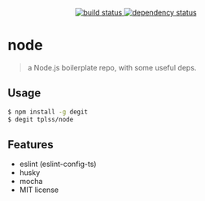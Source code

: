 <p align="center">
  <a href="https://ci.appveyor.com/api/projects/status/v562l6v4h098dvtf?svg=true">
    <img src="https://ci.appveyor.com/api/projects/status/v562l6v4h098dvtf?svg=true"
         alt="build status">
  </a>
  <a href="https://david-dm.org/tplss/node">
    <img src="https://david-dm.org/tplss/node/status.svg"
         alt="dependency status">
  </a>
</p>

# node

> a Node.js boilerplate repo, with some useful deps.

## Usage

```bash
$ npm install -g degit
$ degit tplss/node
```

## Features

+ eslint (eslint-config-ts)
+ husky
+ mocha
+ MIT license
